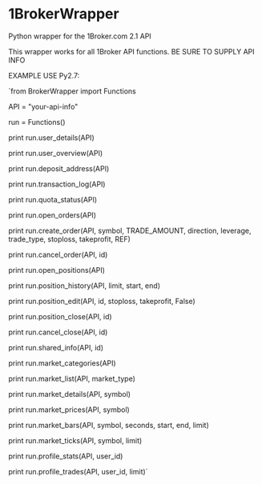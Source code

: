 # 1BrokerWrapper
Python wrapper for the 1Broker.com 2.1 API

This wrapper works for all 1Broker API functions.
BE SURE TO SUPPLY API INFO

EXAMPLE USE Py2.7:

`from BrokerWrapper import Functions

API = "your-api-info"

run = Functions()

print run.user_details(API)

print run.user_overview(API)

print run.deposit_address(API)

print run.transaction_log(API)

print run.quota_status(API)

print run.open_orders(API)

print run.create_order(API, symbol, TRADE_AMOUNT, direction, leverage, trade_type, stoploss, takeprofit, REF)

print run.cancel_order(API, id)

print run.open_positions(API)

print run.position_history(API, limit, start, end)

print run.position_edit(API, id, stoploss, takeprofit, False)

print run.position_close(API, id)

print run.cancel_close(API, id)

print run.shared_info(API, id)

print run.market_categories(API)

print run.market_list(API, market_type)

print run.market_details(API, symbol)

print run.market_prices(API, symbol)

print run.market_bars(API, symbol, seconds, start, end, limit)

print run.market_ticks(API, symbol, limit)

print run.profile_stats(API, user_id)

print run.profile_trades(API, user_id, limit)`
